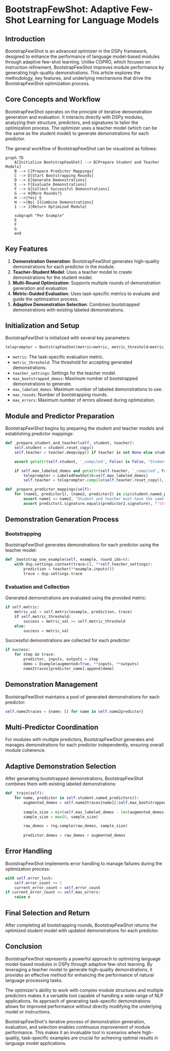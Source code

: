 # BootstrapFewShot: Adaptive Few-Shot Learning for Language Models

## Introduction

BootstrapFewShot is an advanced optimizer in the DSPy framework, designed to enhance the performance of language model-based modules through adaptive few-shot learning. Unlike COPRO, which focuses on instruction refinement, BootstrapFewShot improves module performance by generating high-quality demonstrations. This article explores the methodology, key features, and underlying mechanisms that drive the BootstrapFewShot optimization process.

## Core Concepts and Workflow

BootstrapFewShot operates on the principle of iterative demonstration generation and evaluation. It interacts directly with DSPy modules, analyzing their structure, predictors, and signatures to tailor the optimization process. The optimizer uses a teacher model (which can be the same as the student model) to generate demonstrations for each predictor.

The general workflow of BootstrapFewShot can be visualized as follows:

```mermaid
graph TD
    A[Initialize BootstrapFewShot] --> B[Prepare Student and Teacher Models]
    B --> C[Prepare Predictor Mappings]
    C --> D[Start Bootstrapping Rounds]
    D --> E[Generate Demonstrations]
    E --> F[Evaluate Demonstrations]
    F --> G[Collect Successful Demonstrations]
    G --> H{More Rounds?}
    H -->|Yes| E
    H -->|No| I[Combine Demonstrations]
    I --> J[Return Optimized Module]

    subgraph "Per Example"
    E
    F
    G
    end
```

## Key Features

1. **Demonstration Generation**: BootstrapFewShot generates high-quality demonstrations for each predictor in the module.
2. **Teacher-Student Model**: Uses a teacher model to create demonstrations for the student model.
3. **Multi-Round Optimization**: Supports multiple rounds of demonstration generation and evaluation.
4. **Metric-Guided Evaluation**: Uses task-specific metrics to evaluate and guide the optimization process.
5. **Adaptive Demonstration Selection**: Combines bootstrapped demonstrations with existing labeled demonstrations.

## Initialization and Setup

BootstrapFewShot is initialized with several key parameters:

```python
teleprompter = BootstrapFewShot(metric=metric, metric_threshold=metric_threshold, teacher_settings={}, max_bootstrapped_demos=4, max_labeled_demos=16, max_rounds=1, max_errors=5)
```

- `metric`: The task-specific evaluation metric.
- `metric_threshold`: The threshold for accepting generated demonstrations.
- `teacher_settings`: Settings for the teacher model.
- `max_bootstrapped_demos`: Maximum number of bootstrapped demonstrations to generate.
- `max_labeled_demos`: Maximum number of labeled demonstrations to use.
- `max_rounds`: Number of bootstrapping rounds.
- `max_errors`: Maximum number of errors allowed during optimization.

## Module and Predictor Preparation

BootstrapFewShot begins by preparing the student and teacher models and establishing predictor mappings:

```python
def _prepare_student_and_teacher(self, student, teacher):
    self.student = student.reset_copy()
    self.teacher = teacher.deepcopy() if teacher is not None else student.reset_copy()

    assert getattr(self.student, '_compiled', False) is False, "Student must be uncompiled."

    if self.max_labeled_demos and getattr(self.teacher, '_compiled', False) is False:
        teleprompter = LabeledFewShot(k=self.max_labeled_demos)
        self.teacher = teleprompter.compile(self.teacher.reset_copy(), trainset=self.trainset)

def _prepare_predictor_mappings(self):
    for (name1, predictor1), (name2, predictor2) in zip(student.named_predictors(), teacher.named_predictors()):
        assert name1 == name2, "Student and teacher must have the same program structure."
        assert predictor1.signature.equals(predictor2.signature), f"Student and teacher must have the same signatures."
```

## Demonstration Generation Process

### Bootstrapping

BootstrapFewShot generates demonstrations for each predictor using the teacher model:

```python
def _bootstrap_one_example(self, example, round_idx=0):
    with dsp.settings.context(trace=[], **self.teacher_settings):
        prediction = teacher(**example.inputs())
        trace = dsp.settings.trace
```

### Evaluation and Collection

Generated demonstrations are evaluated using the provided metric:

```python
if self.metric:
    metric_val = self.metric(example, prediction, trace)
    if self.metric_threshold:
        success = metric_val >= self.metric_threshold
    else:
        success = metric_val
```

Successful demonstrations are collected for each predictor:

```python
if success:
    for step in trace:
        predictor, inputs, outputs = step
        demo = Example(augmented=True, **inputs, **outputs)
        name2traces[predictor_name].append(demo)
```

## Demonstration Management

BootstrapFewShot maintains a pool of generated demonstrations for each predictor:

```python
self.name2traces = {name: [] for name in self.name2predictor}
```

## Multi-Predictor Coordination

For modules with multiple predictors, BootstrapFewShot generates and manages demonstrations for each predictor independently, ensuring overall module coherence.

## Adaptive Demonstration Selection

After generating bootstrapped demonstrations, BootstrapFewShot combines them with existing labeled demonstrations:

```python
def _train(self):
    for name, predictor in self.student.named_predictors():
        augmented_demos = self.name2traces[name][:self.max_bootstrapped_demos]
        
        sample_size = min(self.max_labeled_demos - len(augmented_demos), len(raw_demos))
        sample_size = max(0, sample_size)

        raw_demos = rng.sample(raw_demos, sample_size)
        
        predictor.demos = raw_demos + augmented_demos
```

## Error Handling

BootstrapFewShot implements error handling to manage failures during the optimization process:

```python
with self.error_lock:
    self.error_count += 1
    current_error_count = self.error_count
if current_error_count >= self.max_errors:
    raise e
```

## Final Selection and Return

After completing all bootstrapping rounds, BootstrapFewShot returns the optimized student model with updated demonstrations for each predictor.

## Conclusion

BootstrapFewShot represents a powerful approach to optimizing language model-based modules in DSPy through adaptive few-shot learning. By leveraging a teacher model to generate high-quality demonstrations, it provides an effective method for enhancing the performance of natural language processing tasks.

The optimizer's ability to work with complex module structures and multiple predictors makes it a versatile tool capable of handling a wide range of NLP applications. Its approach of generating task-specific demonstrations allows for improved performance without directly modifying the underlying model or instructions.

BootstrapFewShot's iterative process of demonstration generation, evaluation, and selection enables continuous improvement of module performance. This makes it an invaluable tool in scenarios where high-quality, task-specific examples are crucial for achieving optimal results in language model applications.